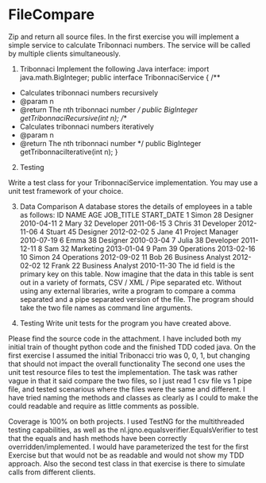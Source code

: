 # FileCompare

Zip and return all source files.
In the first exercise you will implement a simple service to calculate Tribonnaci numbers. The
service will be called by multiple clients simultaneously.
1) Tribonnaci
Implement the following Java interface:
import java.math.BigInteger;
public interface TribonnaciService {
/**
* Calculates tribonnaci numbers recursively
* @param n
* @return The nth tribonnaci number
*/
public BigInteger getTribonnaciRecursive(int n);
/**
* Calculates tribonnaci numbers iteratively
* @param n
* @return The nth tribonnaci number
*/
public BigInteger getTribonnaciIterative(int n);
}


2) Testing

Write a test class for your TribonnaciService implementation. You may use a unit test framework
of your choice.


3) Data Comparison
A database stores the details of employees in a table as follows:
ID NAME AGE JOB_TITLE START_DATE
1 Simon 28 Designer 2010-04-11
2 Mary 32 Developer 2011-06-15
3 Chris 31 Developer 2012-11-06
4 Stuart 45 Designer 2012-02-02
5 Jane 41 Project Manager 2010-07-19
6 Emma 38 Designer 2010-03-04
7 Julia 38 Developer 2011-12-11
8 Sam 32 Marketing 2013-01-04
9 Pam 39 Operations 2013-02-16
10 Simon 24 Operations 2012-09-02
11 Bob 26 Business Analyst 2012-02-02
12 Frank 22 Business Analyst 2010-11-30
The id field is the primary key on this table. Now imagine that the data in this table is sent out in a
variety of formats, CSV / XML / Pipe separated etc.
Without using any external libraries, write a program to compare a comma separated and a pipe
separated version of the file. The program should take the two file names as command line
arguments.


4) Testing
Write unit tests for the program you have created above.



Please find the source code in the attachment.
I have included both my initial train of thought python code and the finished TDD coded java. 
On the first exercise I assumed the initial Tribonacci trio was 0, 0, 1, but changing that should not impact the overall functionality
The second one uses the unit test resource files to test the implementation. The task was rather vague in that it said compare the two files, so I just 
read 1 csv file vs 1 pipe file, and tested scenarious where the files were the same and different.
I have tried naming the methods and classes as clearly as I could to make the could readable and require as little comments as possible.

Coverage is 100% on both projects. 
I used TestNG for the multithreaded testing capabilities, as well as the nl.jqno.equalsverifier.EqualsVerifier
to test that the equals and hash methods have been correctly overridden/implemented.
I would have parameterized the test for the first Exercise but that would not be as readable and would not show my TDD approach.
Also the second test class in that exercise is there to simulate calls from different clients.

